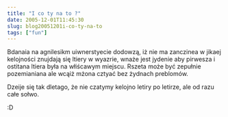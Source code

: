 ```yaml
---
title: "I co ty na to ?"
date: 2005-12-01T11:45:30
slug: blog20051201i-co-ty-na-to
tags: ["fun"]
---
```


Bdanaia na agnilesikm uiwnerstyecie dodowzą, iż nie ma zanczinea w jikaej kelojności znujdają się ltiery w wyazrie, wnaże jest jydenie aby pirwesza i ostitana ltiera była na włiścawym miejscu. Rszeta może być zepułnie pozemianiana ale wcąiż mżona cztyać bez żydnach preblomów.

Dzeije się tak dletago, że nie czatymy kelojno letiry po letirze, ale od razu całe sołwo.

:D
